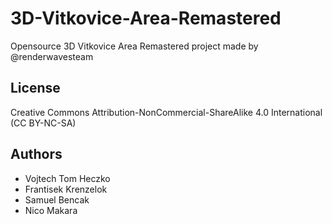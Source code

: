# 3D-Vitkovice-Area-Remastered
Opensource 3D Vitkovice Area Remastered project made by @renderwavesteam

## License
Creative Commons Attribution-NonCommercial-ShareAlike 4.0 International (CC BY-NC-SA)

## Authors
- Vojtech Tom Heczko
- Frantisek Krenzelok
- Samuel Bencak
- Nico Makara
